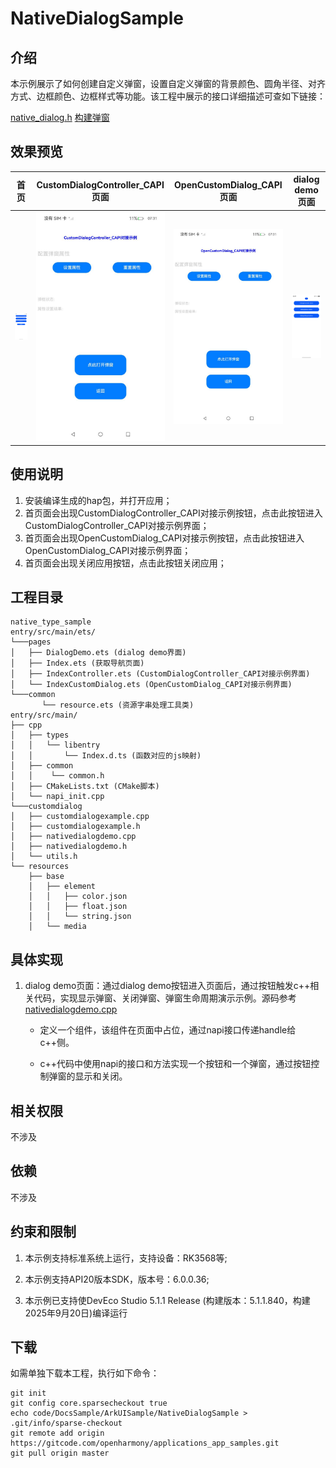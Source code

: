 # NativeDialogSample

## 介绍

本示例展示了如何创建自定义弹窗，设置自定义弹窗的背景颜色、圆角半径、对齐方式、边框颜色、边框样式等功能。该工程中展示的接口详细描述可查如下链接：

[native_dialog.h](https://gitcode.com/openharmony/docs/blob/master/zh-cn/application-dev/reference/apis-arkui/capi-native-dialog-h.md)
[构建弹窗](https://gitcode.com/openharmony/docs/blob/master/zh-cn/application-dev/ui/ndk-build-pop-up-window.md)

## 效果预览

| 首页                                                      | CustomDialogController_CAPI页面                                  |OpenCustomDialog_CAPI页面                                              | dialog demo页面                                         |
|---------------------------------------------------------|--------------------------------------------------------------| ------------------------------------------------------- |-------------------------------------------------------|
| <img src="./screenshots/NativeDialog.png" width="300"/> | <img src="./screenshots/CustomDialogController.png" width="300"/> | <img src="./screenshots/OpenCustomDialog.png" width="300"/> | <img src="./screenshots/DialogDemo.png" width="300"/> |

## 使用说明

1. 安装编译生成的hap包，并打开应用；
2. 首页面会出现CustomDialogController_CAPI对接示例按钮，点击此按钮进入CustomDialogController_CAPI对接示例界面；
3. 首页面会出现OpenCustomDialog_CAPI对接示例按钮，点击此按钮进入OpenCustomDialog_CAPI对接示例界面；
4. 首页面会出现关闭应用按钮，点击此按钮关闭应用；

## 工程目录

```
native_type_sample
entry/src/main/ets/
└───pages
│   ├── DialogDemo.ets (dialog demo界面)
│   ├── Index.ets (获取导航页面)
│   ├── IndexController.ets (CustomDialogController_CAPI对接示例界面)
│   └── IndexCustomDialog.ets (OpenCustomDialog_CAPI对接示例界面)
└───common
       └── resource.ets (资源字串处理工具类)
entry/src/main/
├── cpp
│   ├── types
│   │   └── libentry
│   │       └── Index.d.ts (函数对应的js映射)
│   ├── common
│   │    └── common.h
│   ├── CMakeLists.txt (CMake脚本)
│   └── napi_init.cpp
└───customdialog
│   ├── customdialogexample.cpp 
│   ├── customdialogexample.h
│   ├── nativedialogdemo.cpp
│   ├── nativedialogdemo.h
│   └── utils.h
└── resources
    ├── base
    │   ├── element
    │   │   ├── color.json
    │   │   ├── float.json
    │   │   └── string.json
    │   └── media
```
## 具体实现

1. dialog demo页面：通过dialog demo按钮进入页面后，通过按钮触发c++相关代码，实现显示弹窗、关闭弹窗、弹窗生命周期演示示例。源码参考[nativedialogdemo.cpp](https://gitcode.com/openharmony/applications_app_samples/blob/master/code/DocsSample/ArkUISample/NativeDialogSample/entry/src/main/cpp/customdialog/nativedialogdemo.cpp)

    * 定义一个组件，该组件在页面中占位，通过napi接口传递handle给c++侧。

    * c++代码中使用napi的接口和方法实现一个按钮和一个弹窗，通过按钮控制弹窗的显示和关闭。

## 相关权限

不涉及

## 依赖

不涉及

## 约束和限制

1. 本示例支持标准系统上运行，支持设备：RK3568等;

2. 本示例支持API20版本SDK，版本号：6.0.0.36;

3. 本示例已支持使DevEco Studio 5.1.1 Release (构建版本：5.1.1.840，构建 2025年9月20日)编译运行

## 下载

如需单独下载本工程，执行如下命令：

```
git init
git config core.sparsecheckout true
echo code/DocsSample/ArkUISample/NativeDialogSample > .git/info/sparse-checkout
git remote add origin https://gitcode.com/openharmony/applications_app_samples.git
git pull origin master
```

